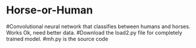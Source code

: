 # Horse-or-Human
#Convolutional neural network that classifies between humans and horses. Works Ok, need better data.
#Download the load2.py file for completely trained model.
#mh.py is the source code
